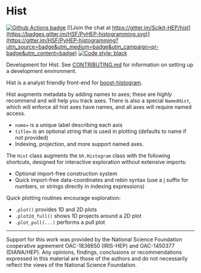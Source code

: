 # Hist

[![Github Actions badge](https://github.com/scikit-hep/hist/workflows/CI/badge.svg)](https://github.com/scikit-hep/hist/actions)
[![Join the chat at https://gitter.im/Scikit-HEP/hist](https://badges.gitter.im/HSF/PyHEP-histogramming.svg)](https://gitter.im/HSF/PyHEP-histogramming?utm_source=badge&utm_medium=badge&utm_campaign=pr-badge&utm_content=badge)
[![Code style: black](https://img.shields.io/badge/code%20style-black-000000.svg)](https://github.com/psf/black)


Development for Hist. See [CONTRIBUTING.md](./.github/CONTRIBUTING.md) for information on setting up a development environment.

Hist is a analyst friendly front-end for [boost-histogram][].

Hist augments metadata by adding names to axes; these are *highly* recommend and will help you track axes. There is also a special `NamedHist`, which will enforce all hist axes have names, and all axes will require named access.

* `name=` is a unique label describing each axis
* `title=` is an optional string that is used in plotting (defaults to name if not provided)
* Indexing, projection, and more support named axes.

The `Hist` class augments the `bh.Histogram` class with the following shortcuts, designed for interactive exploration without extensive imports:

* Optional import-free construction system
* Quick import-free data-coordinates and rebin syntax (use a j suffix for numbers, or strings directly in indexing expressions)

Quick plotting routines encourage exploration:

* `.plot()` provides 1D and 2D plots
* `.plot2d_full()` shows 1D projects around a 2D plot
* `.plot_pull(...)` performs a pull plot



[boost-histogram]: https://github.com/scikit-hep/boost-histogram

---

Support for this work was provided by the National Science Foundation cooperative agreement OAC-1836650 (IRIS-HEP) and OAC-1450377 (DIANA/HEP). Any opinions, findings, conclusions or recommendations expressed in this material are those of the authors and do not necessarily reflect the views of the National Science Foundation.

